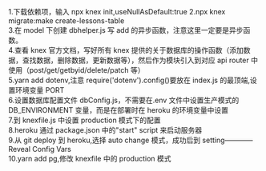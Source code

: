 1.下载依赖项，输入 npx knex init,useNullAsDefault:true
2.npx knex migrate:make create-lessons-table  
3.在 model 下创建 dbhelper.js 写 add 的异步函数，注意这里一定要是异步函数。  
4.查看 knex 官方文档，写好所有 knex 提供的关于数据库的操作函数（添加数据，查找数据，删除数据，更新数据等），然后作为模块引入到对应 api router 中使用（post/get/getbyid/delete/patch 等）  
5.yarn add dotenv,注意 require('dotenv').config()要放在 index.js 的最顶端,设置环境变量 PORT  
6.设置数据库配置文件 dbConfig.js，不需要在.env 文件中设置生产模式的 DB_ENVIRONMENT 变量，而是在部署时在 heroku 的环境变量中设置  
7.到 knexfile.js 中设置 production 模式下的配置  
8.heroku 通过 package.json 中的"start" script 来启动服务器  
9.从 git deploy 到 heroku,选择 auto change 模式，成功后到 setting————Reveal Config Vars  
10.yarn add pg,修改 knexfile 中的 production 模式
